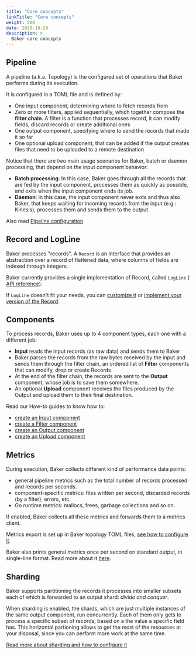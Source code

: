 ```yaml
---
title: "Core concepts"
linkTitle: "Core concepts"
weight: 200
date: 2020-10-29
description: >
  Baker core concepts
---
```


## Pipeline

A pipeline (a.k.a. Topology) is the configured set of operations that Baker performs during
its execution.

It is configured in a TOML file and is defined by:

* One input component, determining where to fetch records from
* Zero or more filters, applied sequentially, which together compose the **filter chain**. A filter is
a function that processes record, it can modify fields, discard records or create additional ones
* One output component, specifying where to send the records that made it so far
* One optional upload component, that can be added if the output creates files that need to be uploaded to
  a remote destination

Notice that there are two main usage scenarios for Baker, batch or daemon processing, that depend on
the input component behavior:

* **Batch processing**: In this case, Baker goes through all the records that are fed
by the input component, processes them as quickly as possible, and exits when the input component
ends its job.
* **Daemon**: in this case, the input component never exits and thus also Baker, that keeps waiting
for incoming records from the input (e.g.: Kinesis), processes them and sends them to the output.

Also read [Pipeline configuration](/docs/how-tos/pipeline_configuration/)

## Record and LogLine

Baker processes "records". A `Record` is an interface that provides an abstraction over a record
of flattened data, where columns of fields are indexed through integers.

Baker currently provides a single implementation of Record, called `LogLine` (
[API reference](https://pkg.go.dev/github.com/AdRoll/baker#LogLine)).

If `LogLine` doesn't fit your needs, you can [customize it](/docs/how-tos/record_and_logline/)
or [implement your version of the Record](/docs/how-tos/custom_record/).

## Components

To process records, Baker uses up to 4 component types, each one with a different job:

* **Input** reads the input records (as raw data) and sends them to Baker
* Baker parses the records from the raw bytes received by the input and sends them through
the filter chain, an ordered list of **Filter** components that can modify, drop or create Records
* At the end of the filter chain, the records are sent to the **Output** component, whose job is
to save them somewhere.
* An optional **Upload** component receives the files produced by the Output and upload them to
their final destination.

Read our How-to guides to know how to:

* [create an Input component](/docs/how-tos/create_input/)
* [create a Filter component](/docs/how-tos/create_filter/)
* [create an Output component](/docs/how-tos/create_output/)
* [create an Upload component](/docs/how-tos/create_upload/)

## Metrics

During execution, Baker collects different kind of performance data points:

 * general pipeline metrics such as the total number of records processed and records per seconds.
 * component-specific metrics: files written per second, discarded records (by a filter), errors, etc.
 * Go runtime metrics: mallocs, frees, garbage collections and so on.

If enabled, Baker collects all these metrics and forwards them to a metrics client.

Metrics export is set up in Baker topology TOML files, [see how to configure it](/docs/how-tos/metrics/).

Baker also prints general metrics once per second on standard output, in single-line format. Read more 
about it [here](/docs/how-tos/read_stats/).

## Sharding

Baker supports partitioning the records it processes into smaller subsets each
of which is forwarded to an output shard: _divide and conquer_.

When sharding is enabled, the shards, which are just multiple instances of the
same output component, run concurrently. Each of them only gets to process a 
specific subset of records, based on a the value a specific field has. This
horizontal partioning allows to get the most of the resources at your disposal,
since you can perform more work at the same time.

[Read more about sharding and how to configure it](/docs/how-tos/sharding/)
